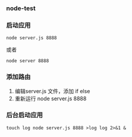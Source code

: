 ### node-test
### 启动应用
```
node server.js 8888
```
或者
```
node server 8888
```
### 添加路由
1. 编辑server.js 文件，添加 if else
2. 重新运行 node server.js 8888
### 后台启动应用
```
touch log node server.js 8888 >log log 2>&1 &
```
